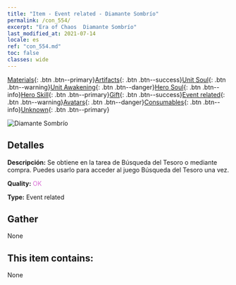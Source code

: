 ```yaml
---
title: "Item - Event related - Diamante Sombrío"
permalink: /con_554/
excerpt: "Era of Chaos  Diamante Sombrío"
last_modified_at: 2021-07-14
locale: es
ref: "con_554.md"
toc: false
classes: wide
---
```

 [Materials](/ItemsES/){: .btn .btn--primary}[Artifacts](/ItemsES/Artifacts/){: .btn .btn--success}[Unit Soul](/ItemsES/UnitSoul/){: .btn .btn--warning}[Unit Awakening](/ItemsES/UnitAwakening/){: .btn .btn--danger}[Hero Soul](/ItemsES/HeroSoul/){: .btn .btn--info}[Hero Skill](/ItemsES/HeroSkill/){: .btn .btn--primary}[Gift](/ItemsES/Gift/){: .btn .btn--success}[Event related](/ItemsES/Events/){: .btn .btn--warning}[Avatars](/ItemsES/Avatars/){: .btn .btn--danger}[Consumables](/ItemsES/Consumables/){: .btn .btn--info}[Unknown](/ItemsES/Unknown/){: .btn .btn--primary}

 ![Diamante Sombrío](/images/t/i_10040.png)

## Detalles
 **Descripción:** Se obtiene en la tarea de Búsqueda del Tesoro o mediante compra. Puedes usarlo para acceder al juego Búsqueda del Tesoro una vez.

 **Quality:** <span style="color: #DA70D6">OK</span>

 **Type:** Event related

## Gather

  None

## This item contains:

  None

